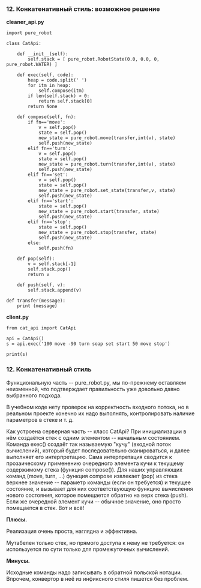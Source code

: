 ### 12. Конкатенативный стиль: возможное решение

**cleaner_api.py**

```
import pure_robot

class CatApi:

    def __init__(self):
        self.stack = [ pure_robot.RobotState(0.0, 0.0, 0, pure_robot.WATER) ]

    def exec(self, code):
        heap = code.split(' ')
        for itm in heap:
            self.compose(itm)               
        if len(self.stack) > 0:
            return self.stack[0]
        return None

    def compose(self, fn):
        if fn=='move':
            v = self.pop()
            state = self.pop()
            new_state = pure_robot.move(transfer,int(v), state) 
            self.push(new_state)
        elif fn=='turn':
            v = self.pop()
            state = self.pop()
            new_state = pure_robot.turn(transfer,int(v), state) 
            self.push(new_state)
        elif fn=='set':
            v = self.pop()
            state = self.pop()
            new_state = pure_robot.set_state(transfer,v, state) 
            self.push(new_state)
        elif fn=='start':
            state = self.pop()
            new_state = pure_robot.start(transfer, state) 
            self.push(new_state)
        elif fn=='stop':
            state = self.pop()
            new_state = pure_robot.stop(transfer, state) 
            self.push(new_state)
        else:
            self.push(fn)

    def pop(self):
        v = self.stack[-1]
        self.stack.pop()
        return v

    def push(self, v):
        self.stack.append(v)

def transfer(message):
    print (message)
```

**client.py**

```
from cat_api import CatApi

api = CatApi()
s = api.exec('100 move -90 turn soap set start 50 move stop')

print(s)
```


### 12. Конкатенативный стиль

Функциональную часть -- pure_robot.py, мы по-прежнему оставляем неизменной, что подтверждает правильность уже довольно давно выбранного подхода.

В учебном коде нету проверок на корректность входного потока, но в реальном проекте конечно их надо выполнять, контролировать наличие параметров в стеке и т. д.

Как устроена серверная часть -- класс CatApi? При инициализации в нём создаётся стек с одним элементом -- начальным состоянием. Команда exec() создаёт так называемую "кучу" (входной поток вычислений), который будет последовательно сканироваться, и далее выполняет его интерпретацию. Сама интерпретация сводится к прозаическому применению очередного элемента кучи к текущему содержимому стека (функция compose()). Для наших управляющих команд (move, turn, ...) функция compose извлекает (pop) из стека верхнее значение -- параметр команды (если он требуется) и текущее состояние, и вызывает для них соответствующую функцию вычисления нового состояния, которое помещается обратно на верх стека (push). Если же очередной элемент кучи -- обычное значение, оно просто помещается в стек. Вот и всё!

**Плюсы.**

Реализация очень проста, наглядна и эффективна.

Мутабелен только стек, но прямого доступа к нему не требуется: он используется по сути только для промежуточных вычислений.

**Минусы.**

Исходные команды надо записывать в обратной польской нотации. Впрочем, конвертор в неё из инфиксного стиля пишется без проблем.
